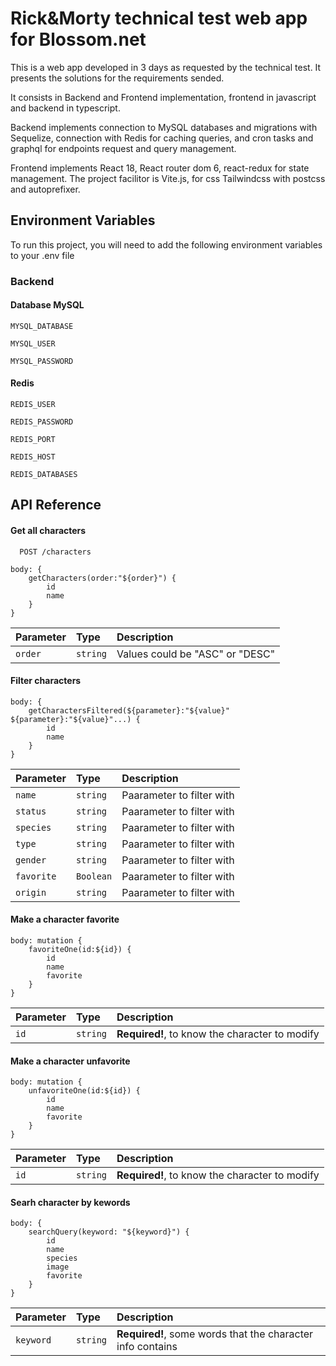 
# Rick&Morty technical test web app for Blossom.net

This is a web app developed in 3 days as requested by the technical test. It presents the solutions for the requirements sended.

It consists in Backend and Frontend implementation, frontend in javascript and backend in typescript.

Backend implements connection to MySQL databases and migrations with Sequelize, connection with Redis for caching queries, and cron tasks and graphql for endpoints request and query management.

Frontend implements React 18, React router dom 6, react-redux for state management. The project facilitor is Vite.js, for css Tailwindcss with postcss and autoprefixer.



## Environment Variables

To run this project, you will need to add the following environment variables to your .env file

### Backend

#### Database MySQL

`MYSQL_DATABASE`

`MYSQL_USER`

`MYSQL_PASSWORD`

#### Redis
`REDIS_USER`

`REDIS_PASSWORD`

`REDIS_PORT`

`REDIS_HOST`

`REDIS_DATABASES`

## API Reference

#### Get all characters
```http
  POST /characters
```
```
body: {
    getCharacters(order:"${order}") {
        id
        name
    }
}
```
| Parameter | Type     | Description                       |
| :-------- | :------- | :-------------------------------- |
| `order`   | `string` | Values could be "ASC" or "DESC"   |


#### Filter characters
```
body: {
	getCharactersFiltered(${parameter}:"${value}" ${parameter}:"${value}"...) {
		id
		name
	}
}
```

| Parameter | Type     | Description                       |
| :-------- | :------- | :-------------------------------- |
| `name`    | `string` | Paarameter to filter with         |
| `status`  | `string` | Paarameter to filter with         |
| `species` | `string` | Paarameter to filter with         |
| `type`    | `string` | Paarameter to filter with         |
| `gender`  | `string` | Paarameter to filter with         |
| `favorite`| `Boolean`| Paarameter to filter with         |
| `origin`  | `string` | Paarameter to filter with         |

#### Make a character favorite
```
body: mutation {
	favoriteOne(id:${id}) {
		id
		name
		favorite
	}	
}
```
| Parameter | Type        | Description                                    |
| :-------- | :---------- | :--------------------------------------------- |
| `id`      | `string`    | **Required!**, to know the character to modify |

#### Make a character unfavorite
```
body: mutation {
	unfavoriteOne(id:${id}) {
		id
		name
		favorite
	}	
}
```
| Parameter | Type        | Description                                    |
| :-------- | :---------- | :--------------------------------------------- |
| `id`      | `string`    | **Required!**, to know the character to modify |

#### Searh character by kewords

```
body: {
	searchQuery(keyword: "${keyword}") {
		id
		name
		species
		image
		favorite
	}
}
```

| Parameter | Type        | Description                                                                                |
| :------------- | :---------- | :--------------------------------------------------------------- |
| `keyword`      | `string`    | **Required!**, some words that the character info contains |
